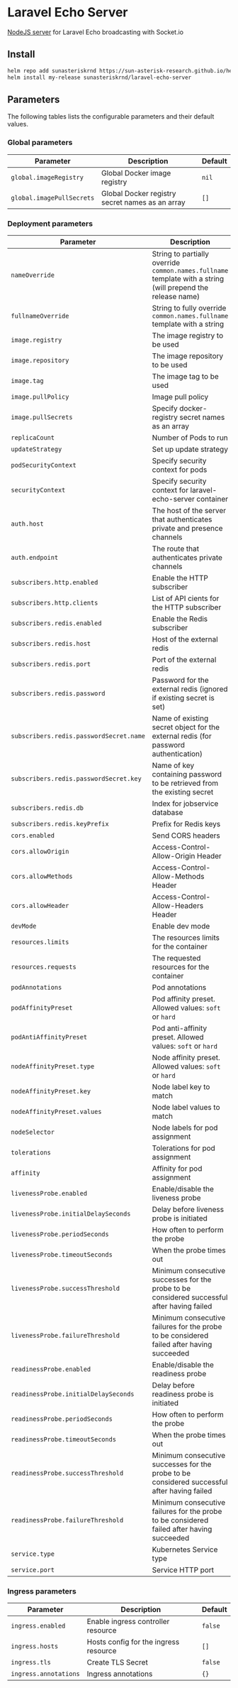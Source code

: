 # Laravel Echo Server

[NodeJS server](https://github.com/tlaverdure/laravel-echo-server) for Laravel Echo broadcasting with Socket.io

## Install

```sh
helm repo add sunasteriskrnd https://sun-asterisk-research.github.io/helm-charts
helm install my-release sunasteriskrnd/laravel-echo-server
```

## Parameters

The following tables lists the configurable parameters and their default values.

### Global parameters

| Parameter                 | Description                                     | Default |
|---------------------------|-------------------------------------------------|---------|
| `global.imageRegistry`    | Global Docker image registry                    | `nil`   |
| `global.imagePullSecrets` | Global Docker registry secret names as an array | `[]`    |

### Deployment parameters

| Parameter                               | Description                                                                                                 | Default                              |
|-----------------------------------------|-------------------------------------------------------------------------------------------------------------|--------------------------------------|
| `nameOverride`                          | String to partially override `common.names.fullname` template with a string (will prepend the release name) | `nil`                                |
| `fullnameOverride`                      | String to fully override `common.names.fullname` template with a string                                     | `nil`                                |
| `image.registry`                        | The image registry to be used                                                                               | `docker.io`                          |
| `image.repository`                      | The image repository to be used                                                                             | `sunasteriskrnd/laravel-echo-server` |
| `image.tag`                             | The image tag to be used                                                                                    | `{LARAVEL_ECHO_SERVER_VERSION}`      |
| `image.pullPolicy`                      | Image pull policy                                                                                           | `IfNotPresent`                       |
| `image.pullSecrets`                     | Specify docker-registry secret names as an array                                                            | `[]`                                 |
| `replicaCount`                          | Number of Pods to run                                                                                       | `1`                                  |
| `updateStrategy`                        | Set up update strategy                                                                                      | `RollingUpdate`                      |
| `podSecurityContext`                    | Specify security context for pods                                                                           | `{}`                                 |
| `securityContext`                       | Specify security context for laravel-echo-server container                                                  | `{}`                                 |
| `auth.host`                             | The host of the server that authenticates private and presence channels                                     | `nil`                                |
| `auth.endpoint`                         | The route that authenticates private channels                                                               | `/broadcasting/auth`                 |
| `subscribers.http.enabled`              | Enable the HTTP subscriber                                                                                  | `false`                              |
| `subscribers.http.clients`              | List of API cients for the HTTP subscriber                                                                  | `false`                              |
| `subscribers.redis.enabled`             | Enable the Redis subscriber                                                                                 | `true`                               |
| `subscribers.redis.host`                | Host of the external redis                                                                                  | `localhost`                          |
| `subscribers.redis.port`                | Port of the external redis                                                                                  | `6379`                               |
| `subscribers.redis.password`            | Password for the external redis (ignored if existing secret is set)                                         | `nil`                                |
| `subscribers.redis.passwordSecret.name` | Name of existing secret object for the external redis (for password authentication)                         | `nil`                                |
| `subscribers.redis.passwordSecret.key`  | Name of key containing password to be retrieved from the existing secret                                    | `nil`                                |
| `subscribers.redis.db`                  | Index for jobservice database                                                                               | `0`                                  |
| `subscribers.redis.keyPrefix`           | Prefix for Redis keys                                                                                       | `nil`                                |
| `cors.enabled`                          | Send CORS headers                                                                                           | `false`                              |
| `cors.allowOrigin`                      | Access-Control-Allow-Origin Header                                                                          | `nil`                                |
| `cors.allowMethods`                     | Access-Control-Allow-Methods Header                                                                         | `nil`                                |
| `cors.allowHeader`                      | Access-Control-Allow-Headers Header                                                                         | `nil`                                |
| `devMode`                               | Enable dev mode                                                                                             | `false`                              |
| `resources.limits`                      | The resources limits for the container                                                                      | `{}`                                 |
| `resources.requests`                    | The requested resources for the container                                                                   | `{"memory": "128Mi", "cpu": "100m"}` |
| `podAnnotations`                        | Pod annotations                                                                                             | `{}`                                 |
| `podAffinityPreset`                     | Pod affinity preset. Allowed values: `soft` or `hard`                                                       |                                      |
| `podAntiAffinityPreset`                 | Pod anti-affinity preset. Allowed values: `soft` or `hard`                                                  |                                      |
| `nodeAffinityPreset.type`               | Node affinity preset. Allowed values: `soft` or `hard`                                                      |                                      |
| `nodeAffinityPreset.key`                | Node label key to match                                                                                     |                                      |
| `nodeAffinityPreset.values`             | Node label values to match                                                                                  |                                      |
| `nodeSelector`                          | Node labels for pod assignment                                                                              | `{}`                                 |
| `tolerations`                           | Tolerations for pod assignment                                                                              | `[]`                                 |
| `affinity`                              | Affinity for pod assignment                                                                                 | `{}`                                 |
| `livenessProbe.enabled`                 | Enable/disable the liveness probe                                                                           | `true`                               |
| `livenessProbe.initialDelaySeconds`     | Delay before liveness probe is initiated                                                                    | `10`                                 |
| `livenessProbe.periodSeconds`           | How often to perform the probe                                                                              | `60`                                 |
| `livenessProbe.timeoutSeconds`          | When the probe times out                                                                                    | `5`                                  |
| `livenessProbe.successThreshold`        | Minimum consecutive successes for the probe to be considered successful after having failed                 | `1`                                  |
| `livenessProbe.failureThreshold`        | Minimum consecutive failures for the probe to be considered failed after having succeeded                   | `5`                                  |
| `readinessProbe.enabled`                | Enable/disable the readiness probe                                                                          | `true`                               |
| `readinessProbe.initialDelaySeconds`    | Delay before readiness probe is initiated                                                                   | `10`                                 |
| `readinessProbe.periodSeconds`          | How often to perform the probe                                                                              | `10`                                 |
| `readinessProbe.timeoutSeconds`         | When the probe times out                                                                                    | `5`                                  |
| `readinessProbe.successThreshold`       | Minimum consecutive successes for the probe to be considered successful after having failed                 | `1`                                  |
| `readinessProbe.failureThreshold`       | Minimum consecutive failures for the probe to be considered failed after having succeeded                   | `5`                                  |
| `service.type`                          | Kubernetes Service type                                                                                     | `ClusterIP`                          |
| `service.port`                          | Service HTTP port                                                                                           | `6001`                               |

### Ingress parameters

| Parameter             | Description                           | Default |
|-----------------------|---------------------------------------|---------|
| `ingress.enabled`     | Enable ingress controller resource    | `false` |
| `ingress.hosts`       | Hosts config for the ingress resource | `[]`    |
| `ingress.tls`         | Create TLS Secret                     | `false` |
| `ingress.annotations` | Ingress annotations                   | `{}`    |
